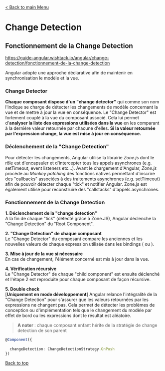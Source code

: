 [< Back to main Menu](https://github.com/gsoulie/angular-resources/blob/master/ng-sheet.md)    

# Change Detection

## Fonctionnement de la Change Detection

https://guide-angular.wishtack.io/angular/change-detection/fonctionnement-de-la-change-detection

Angular adopte une approche déclarative afin de maintenir en synchronisation le modèle et la vue.

### Change Detector

**Chaque composant dispose d'un "change detector"** qui comme son nom l'indique se charge de détecter les changements de modèle concernant la vue et de mettre à jour la vue en conséquence.
Le "Change Detector" est fortement couplé à la vue du composant associé. Cela lui permet d'**analyser la liste des expressions utilisées dans la vue** en les comparant à la dernière valeur retournée par chacune d'elles.
**Si la valeur retournée par l'expression change, la vue est mise à jour en conséquence.**

### Déclenchement de la "Change Detection"

Pour détecter les changements, Angular utilise la librairie *Zone.js* dont le rôle est d'encapsuler et d'intercepter tous les appels asynchrones (e.g. setTimeout, event listeners etc...).
Avant le chargement d'Angular, *Zone.js* procède au *Monkey patching* des fonctions natives permettant d'inscrire des "callbacks" associées à des traitements asynchrones (e.g. setTimeout) afin de pouvoir détecter chaque "tick" et notifier Angular.
Zone.js est également utilisé pour reconstruire des "callstacks" d'appels asynchrones.

### Fonctionnement de la Change Detection

**1. Déclenchement de la "change detection"**     
A la fin de chaque "tick" (détecté grâce à Zone.JS), Angular déclenche la "Change Detection" du "Root Component".

**2. "Change Detection" de chaque composant**      
Le "Change Detector" du composant compare les anciennes et les nouvelles valeurs de chaque expression utilisée dans les bindings ( ou ).

**3. Mise à jour de la vue si nécessaire**     
En cas de changement, l'élément concerné est mis à jour dans la vue.

**4. Vérification récursive**      
Le "Change Detector" de chaque "child component" est ensuite déclenché et l'étape 2 est reproduite pour chaque composant de façon récursive.

**5. Double check**     
[**Uniquement en mode développement**] Angular relance l'intégralité de la "Change Detection" pour s'assurer que les valeurs retournées par les expressions ne changent pas.
Cela permet de détecter les problèmes de conception ou d'implémentation tels que le changement du modèle par effet de bord ou les expressions dont le résultat est aléatoire.

> **A noter** : chaque composant enfant hérite de la stratégie de change detection de son parent

````typescript
@Component({
  
  changeDetection: ChangeDetectionStrategy.OnPush
})
````

[Back to top](#change-detection) 
